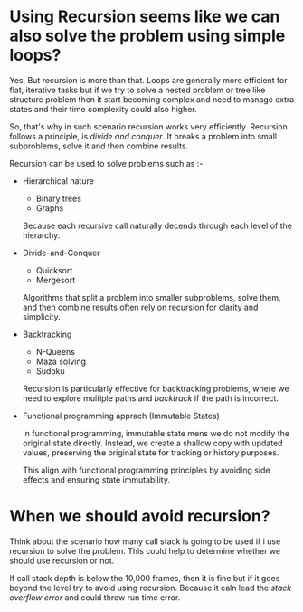 # Using Recursion seems like we can also solve the problem using simple loops?

Yes, But recursion is more than that. Loops are generally more efficient for flat, iterative tasks but if we try to solve a nested problem or tree like structure problem then it start becoming complex and need to manage extra states and their time complexity could also higher.

So, that's why in such scenario recursion works very efficiently. Recursion follows a principle, is _divide and conquer_. It breaks a problem into small subproblems, solve it and then combine results.

Recursion can be used to solve problems such as :-

- Hierarchical nature

  - Binary trees
  - Graphs

  Because each recursive call naturally decends through each level of the hierarchy.

- Divide-and-Conquer

  - Quicksort
  - Mergesort

  Algorithms that split a problem into smaller subproblems, solve them, and then combine results often rely on recursion for clarity and simplicity.

- Backtracking

  - N-Queens
  - Maza solving
  - Sudoku

  Recursion is particularly effective for backtracking problems, where we need to explore multiple paths and _backtrack_ if the path is incorrect.

- Functional programming apprach (Immutable States)

  In functional programming, immutable state mens we do not modify the original state directly. Instead, we create a shallow copy with updated values, preserving the original state for tracking or history purposes.

  This align with functional programming principles by avoiding side effects and ensuring state immutability.

# When we should avoid recursion?

Think about the scenario how many call stack is going to be used if i use recursion to solve the problem. This could help to determine whether we should use recursion or not.

If call stack depth is below the 10,000 frames, then it is fine but if it goes beyond the level try to avoid using recursion. Because it caln lead the _stack overflow error_ and could throw run time error.
